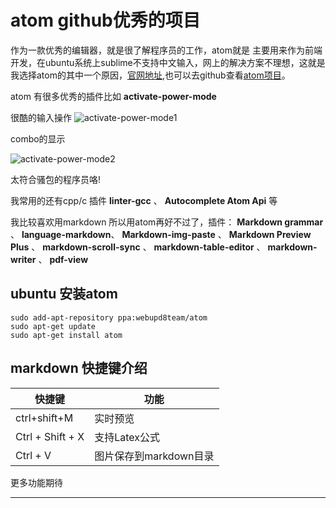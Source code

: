 # atom github优秀的项目
作为一款优秀的编辑器，就是很了解程序员的工作，atom就是 主要用来作为前端开发，在ubuntu系统上sublime不支持中文输入，网上的解决方案不理想，这就是我选择atom的其中一个原因，[官网地址][1],也可以去github查看[atom项目][2]。

atom 有很多优秀的插件比如 **activate-power-mode**

很酷的输入操作
![activate-power-mode1](https://i.github-camo.com/b1d03b9b7a9d7dc9a32d1eab307b5378f8c59a7b/68747470733a2f2f636c6f75642e67697468756275736572636f6e74656e742e636f6d2f6173736574732f3638383431352f31313631353536352f31306631363435362d396336352d313165352d386166342d3236356630316663383361302e676966)

combo的显示

![activate-power-mode2](https://i.github-camo.com/ca572e22e64a42c44f59e1ebb40d4a1e1b748761/68747470733a2f2f636c6f75642e67697468756275736572636f6e74656e742e636f6d2f6173736574732f31303539303739392f31383831373233372f38373663326438342d383332312d313165362d383332342d6631353430363034633062642e676966)

太符合骚包的程序员咯!

我常用的还有cpp/c 插件 **linter-gcc** 、 **Autocomplete Atom Api** 等

我比较喜欢用markdown 所以用atom再好不过了，插件：
**Markdown grammar** 、 **language-markdown**、 **Markdown-img-paste**
、 **Markdown Preview Plus** 、 **markdown-scroll-sync** 、 **markdown-table-editor** 、 **markdown-writer**  、 **pdf-view**

## ubuntu 安装atom
```
sudo add-apt-repository ppa:webupd8team/atom
sudo apt-get update
sudo apt-get install atom
```

## markdown 快捷键介绍

|快捷键|功能|
|-----|----|
|ctrl+shift+M|实时预览 |
| Ctrl + Shift + X | 支持Latex公式 |
| Ctrl + V | 图片保存到markdown目录|


更多功能期待



-----
[1]:https://atom.io/
[2]:https://github.com/atom/atom
